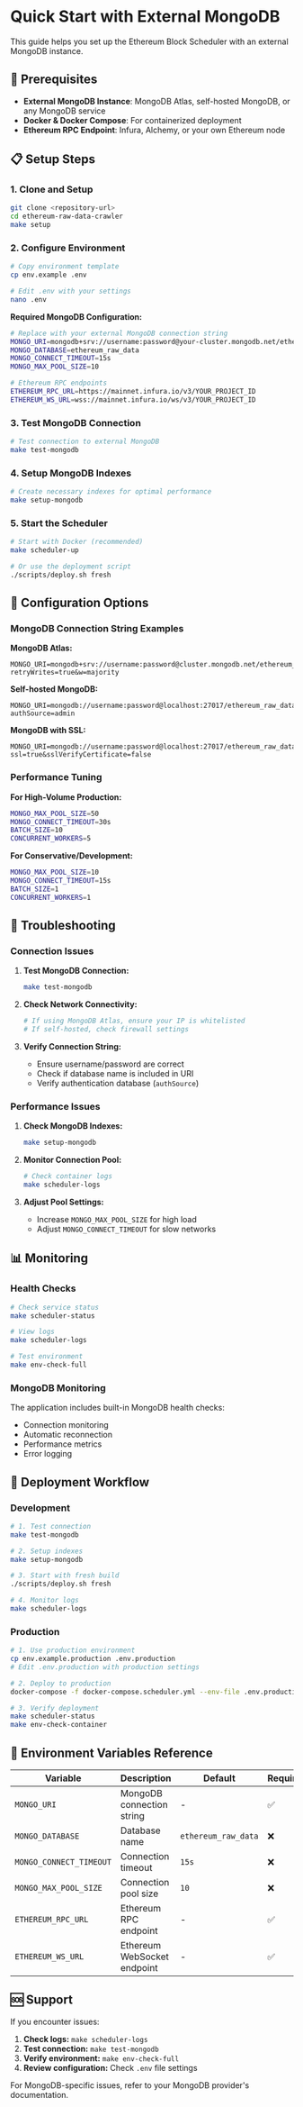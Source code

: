 # Quick Start with External MongoDB

This guide helps you set up the Ethereum Block Scheduler with an external MongoDB instance.

## 🚀 Prerequisites

- **External MongoDB Instance**: MongoDB Atlas, self-hosted MongoDB, or any MongoDB service
- **Docker & Docker Compose**: For containerized deployment
- **Ethereum RPC Endpoint**: Infura, Alchemy, or your own Ethereum node

## 📋 Setup Steps

### 1. Clone and Setup

```bash
git clone <repository-url>
cd ethereum-raw-data-crawler
make setup
```

### 2. Configure Environment

```bash
# Copy environment template
cp env.example .env

# Edit .env with your settings
nano .env
```

**Required MongoDB Configuration:**
```bash
# Replace with your external MongoDB connection string
MONGO_URI=mongodb+srv://username:password@your-cluster.mongodb.net/ethereum_raw_data?retryWrites=true&w=majority
MONGO_DATABASE=ethereum_raw_data
MONGO_CONNECT_TIMEOUT=15s
MONGO_MAX_POOL_SIZE=10

# Ethereum RPC endpoints
ETHEREUM_RPC_URL=https://mainnet.infura.io/v3/YOUR_PROJECT_ID
ETHEREUM_WS_URL=wss://mainnet.infura.io/ws/v3/YOUR_PROJECT_ID
```

### 3. Test MongoDB Connection

```bash
# Test connection to external MongoDB
make test-mongodb
```

### 4. Setup MongoDB Indexes

```bash
# Create necessary indexes for optimal performance
make setup-mongodb
```

### 5. Start the Scheduler

```bash
# Start with Docker (recommended)
make scheduler-up

# Or use the deployment script
./scripts/deploy.sh fresh
```

## 🔧 Configuration Options

### MongoDB Connection String Examples

**MongoDB Atlas:**
```
MONGO_URI=mongodb+srv://username:password@cluster.mongodb.net/ethereum_raw_data?retryWrites=true&w=majority
```

**Self-hosted MongoDB:**
```
MONGO_URI=mongodb://username:password@localhost:27017/ethereum_raw_data?authSource=admin
```

**MongoDB with SSL:**
```
MONGO_URI=mongodb://username:password@localhost:27017/ethereum_raw_data?ssl=true&sslVerifyCertificate=false
```

### Performance Tuning

**For High-Volume Production:**
```bash
MONGO_MAX_POOL_SIZE=50
MONGO_CONNECT_TIMEOUT=30s
BATCH_SIZE=10
CONCURRENT_WORKERS=5
```

**For Conservative/Development:**
```bash
MONGO_MAX_POOL_SIZE=10
MONGO_CONNECT_TIMEOUT=15s
BATCH_SIZE=1
CONCURRENT_WORKERS=1
```

## 🐛 Troubleshooting

### Connection Issues

1. **Test MongoDB Connection:**
   ```bash
   make test-mongodb
   ```

2. **Check Network Connectivity:**
   ```bash
   # If using MongoDB Atlas, ensure your IP is whitelisted
   # If self-hosted, check firewall settings
   ```

3. **Verify Connection String:**
   - Ensure username/password are correct
   - Check if database name is included in URI
   - Verify authentication database (`authSource`)

### Performance Issues

1. **Check MongoDB Indexes:**
   ```bash
   make setup-mongodb
   ```

2. **Monitor Connection Pool:**
   ```bash
   # Check container logs
   make scheduler-logs
   ```

3. **Adjust Pool Settings:**
   - Increase `MONGO_MAX_POOL_SIZE` for high load
   - Adjust `MONGO_CONNECT_TIMEOUT` for slow networks

## 📊 Monitoring

### Health Checks

```bash
# Check service status
make scheduler-status

# View logs
make scheduler-logs

# Test environment
make env-check-full
```

### MongoDB Monitoring

The application includes built-in MongoDB health checks:
- Connection monitoring
- Automatic reconnection
- Performance metrics
- Error logging

## 🔄 Deployment Workflow

### Development
```bash
# 1. Test connection
make test-mongodb

# 2. Setup indexes
make setup-mongodb

# 3. Start with fresh build
./scripts/deploy.sh fresh

# 4. Monitor logs
make scheduler-logs
```

### Production
```bash
# 1. Use production environment
cp env.example.production .env.production
# Edit .env.production with production settings

# 2. Deploy to production
docker-compose -f docker-compose.scheduler.yml --env-file .env.production up -d

# 3. Verify deployment
make scheduler-status
make env-check-container
```

## 📝 Environment Variables Reference

| Variable | Description | Default | Required |
|----------|-------------|---------|----------|
| `MONGO_URI` | MongoDB connection string | - | ✅ |
| `MONGO_DATABASE` | Database name | `ethereum_raw_data` | ❌ |
| `MONGO_CONNECT_TIMEOUT` | Connection timeout | `15s` | ❌ |
| `MONGO_MAX_POOL_SIZE` | Connection pool size | `10` | ❌ |
| `ETHEREUM_RPC_URL` | Ethereum RPC endpoint | - | ✅ |
| `ETHEREUM_WS_URL` | Ethereum WebSocket endpoint | - | ✅ |

## 🆘 Support

If you encounter issues:

1. **Check logs:** `make scheduler-logs`
2. **Test connection:** `make test-mongodb`
3. **Verify environment:** `make env-check-full`
4. **Review configuration:** Check `.env` file settings

For MongoDB-specific issues, refer to your MongoDB provider's documentation.